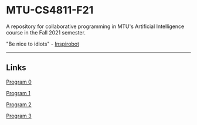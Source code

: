 # MTU-CS4811-F21
A repository for collaborative programming in MTU's Artificial Intelligence course in the Fall 2021 semester.

"Be nice to idiots" - [Inspirobot](https://inspirobot.me)

-------
## Links
[Program 0](https://pages.mtu.edu/~lebrown/cs4811-f21/web/project0.html)

[Program 1](https://pages.mtu.edu/~lebrown/cs4811-f21/web/project1.html)

[Program 2](https://pages.mtu.edu/~lebrown/cs4811-f21/web/project2.html)

[Program 3](https://pages.mtu.edu/~lebrown/cs4811-f21/web/project3.html)


